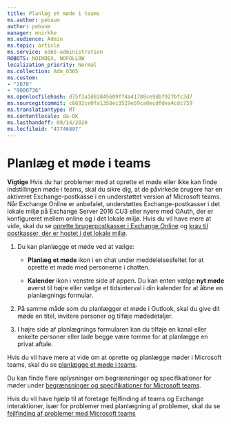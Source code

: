 ```yaml
---
title: Planlæg et møde i teams
ms.author: pebaum
author: pebaum
manager: mnirkhe
ms.audience: Admin
ms.topic: article
ms.service: o365-administration
ROBOTS: NOINDEX, NOFOLLOW
localization_priority: Normal
ms.collection: Adm_O365
ms.custom:
- "2678"
- "9000736"
ms.openlocfilehash: d75f3a1d83845609ff4a41788ce9dbf92fbfc3d7
ms.sourcegitcommit: c6692ce0fa1358ec3529e59ca0ecdfdea4cdc759
ms.translationtype: MT
ms.contentlocale: da-DK
ms.lasthandoff: 09/14/2020
ms.locfileid: "47746897"
---
```

# <a name="schedule-a-meeting-in-teams"></a>Planlæg et møde i teams

**Vigtige** Hvis du har problemer med at oprette et møde eller ikke kan finde indstillingen møde i teams, skal du sikre dig, at de påvirkede brugere har en aktiveret Exchange-postkasse i en understøttet version af Microsoft teams. Når Exchange Online er anbefalet, understøttes Exchange-postkasser i det lokale miljø på Exchange Server 2016 CU3 eller nyere med OAuth, der er konfigureret mellem online og i det lokale miljø. Hvis du vil have mere at vide, skal du se [oprette brugerpostkasser i Exchange Online](https://docs.microsoft.com/exchange/recipients-in-exchange-online/create-user-mailboxes) og [krav til postkasser, der er hostet i det lokale miljø](https://docs.microsoft.com/microsoftteams/exchange-teams-interact#requirements-for-mailboxes-hosted-on-premises). 

1. Du kan planlægge et møde ved at vælge:

    - **Planlæg et møde** ikon i en chat under meddelelsesfeltet for at oprette et møde med personerne i chatten.

    - **Kalender** ikon i venstre side af appen. Du kan enten vælge **nyt møde** øverst til højre eller vælge et tidsinterval i din kalender for at åbne en planlægnings formular.

2. På samme måde som du planlægger et møde i Outlook, skal du give dit møde en titel, invitere personer og tilføje mødedetaljer.

3. I højre side af planlægnings formularen kan du tilføje en kanal eller enkelte personer eller lade begge være tomme for at planlægge en privat aftale.

Hvis du vil have mere at vide om at oprette og planlægge møder i Microsoft teams, skal du se [planlægge et møde i teams](https://support.office.com/article/Schedule-a-meeting-in-Teams-943507a9-8583-4c58-b5d2-8ec8265e04e5).

Du kan finde flere oplysninger om begrænsninger og specifikationer for møder under [begrænsninger og specifikationer for Microsoft teams](https://docs.microsoft.com/microsoftteams/limits-specifications-teams#meetings-and-calls).

Hvis du vil have hjælp til at foretage fejlfinding af teams og Exchange interaktioner, især for problemer med planlægning af problemer, skal du se [fejlfinding af problemer med Microsoft teams](https://docs.microsoft.com/microsoftteams/troubleshoot/known-issues/teams-exchange-interaction-issue)